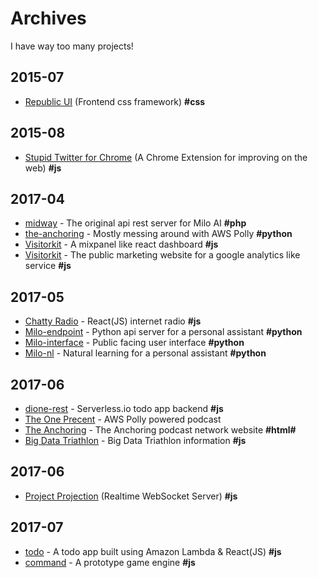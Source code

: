# Archives
I have way too many projects!

## 2015-07
- [Republic UI](2017-04/Republic-UI/source) (Frontend css framework) **#css**

## 2015-08
- [Stupid Twitter for Chrome](2017-04/Stupid-Twitter-Chrome/source) (A Chrome Extension for improving on the web) **#js**

## 2017-04
- [midway](2017-04/midway/source) - The original api rest server for Milo AI **#php**
- [the-anchoring](2017-04/the-anchoring/source) - Mostly messing around with AWS Polly **#python**
- [Visitorkit](2017-04/visitorkit/source) - A mixpanel like react dashboard **#js**
- [Visitorkit](2017-04/visitorkit-marketing/source) - The public marketing website for a google analytics like service **#js**

## 2017-05
- [Chatty Radio](2017-05/chattyradio/source) - React(JS) internet radio **#js**
- [Milo-endpoint](2017-05/milo-endpoints/source) - Python api server for a personal assistant **#python**
- [Milo-interface](2017-05/milo-interface/source) - Public facing user interface **#python**
- [Milo-nl](2017-05/milo-nl/source) - Natural learning for a personal assistant **#python**

## 2017-06
- [dione-rest](2017-06/dione-rest/source) - Serverless.io todo app backend **#js**
- [The One Precent](2017-06/TheOnePrecent/source) - AWS Polly powered podcast
- [The Anchoring](2017-06/TheAnchoringDotCom/source) - The Anchoring podcast network website **#html#**
- [Big Data Triathlon](2017-06/BigDataTriathlon/source) -  Big Data Triathlon information **#js**

## 2017-06
- [Project Projection](2017-06/project-projection/source) (Realtime WebSocket Server) **#js**

## 2017-07
- [todo](2017-07/todo/source) - A todo app built using Amazon Lambda & React(JS) **#js**
- [command](2017-07/command/source) - A prototype game engine **#js**
